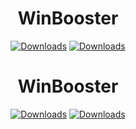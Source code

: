 <div align="center">
	<h1>WinBooster</h1>
	</a>
	<a href="https://github.com/Nekiplay/MeteorPlus/releases"><img src="https://img.shields.io/github/downloads/WinBooster/WinBooster_Cloud/total" alt="Downloads"/></a>
	<a href="https://github.com/Nekiplay/MeteorPlus/releases"><img src="https://img.shields.io/github/downloads/WinBooster/WinBooster_Cloud/2.0.9.7/total" alt="Downloads"/></a>
</div>

<div align="center">
	<h1>WinBooster</h1>
	</a>
	<a href="https://github.com/Nekiplay/MeteorPlus/releases"><img src="https://github.com/WinBooster/WinBooster_Cloud/assets/35975332/6cab9264-cc5f-47b7-885f-aa92879e48ba" alt="Downloads"/></a>
	<a href="https://github.com/Nekiplay/MeteorPlus/releases"><img src="https://github.com/WinBooster/WinBooster_Cloud/assets/35975332/6d8d5ae8-32f4-4f32-a7e3-9e95fd6f7990" alt="Downloads"/></a>
</div>

